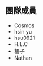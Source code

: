# <h2>團隊成員</h2>
<ul> 
    <li>Cosmos</li>
    <li>hsin yu</li>
    <li>hsu0921</li>
    <li>H.L.C</li>
    <li>橘子</li>
    <li>Nathan</li>
</ul>